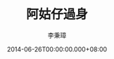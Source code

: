 ---
issue: 76
title: 阿姑仔過身
author: 李秉璋
language: 詔安
date: 2014-06-26T00:00:00.000+08:00
topic: 懷想
difficulty: 1
wikidata: Q98095896
wikidata_link: https://www.wikidata.org/wiki/Q98095896
---